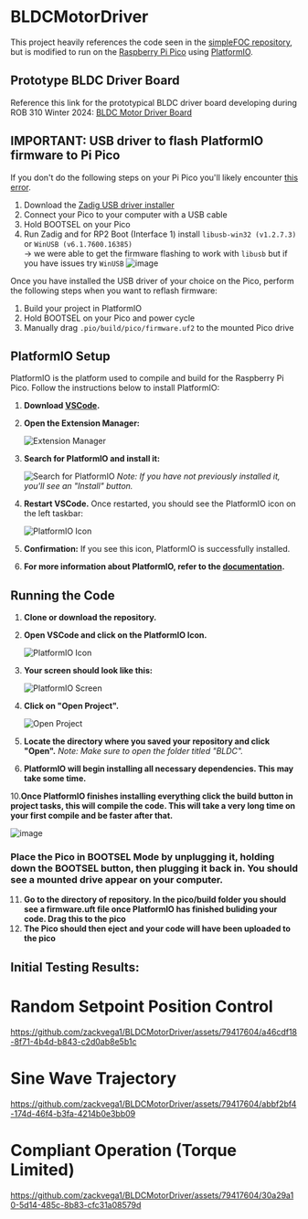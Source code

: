 # BLDCMotorDriver
This project heavily references the code seen in the [simpleFOC repository](https://github.com/simplefoc), but is modified to run on the [Raspberry Pi Pico](https://datasheets.raspberrypi.com/pico/pico-datasheet.pdf) using [PlatformIO](https://platformio.org/).

## Prototype BLDC Driver Board
Reference this link for the prototypical BLDC driver board developing during ROB 310 Winter 2024:
[BLDC Motor Driver Board](https://u.easyeda.com/account/user/projects/index/detail?project=8bae73a7920e45f9aaeda30bf190f509&listType=all)

## IMPORTANT: USB driver to flash PlatformIO firmware to Pi Pico
If you don't do the following steps on your Pi Pico you'll likely encounter [this error](https://community.platformio.org/t/upload-error-1-on-pio-with-raspberry-pi-pico/36841).

1. Download the [Zadig USB driver installer](https://zadig.akeo.ie/)
2. Connect your Pico to your computer with a USB cable
3. Hold BOOTSEL on your Pico
4. Run Zadig and for RP2 Boot (Interface 1) install `libusb-win32 (v1.2.7.3)` or `WinUSB (v6.1.7600.16385)` \
   &rarr; we were able to get the firmware flashing to work with `libusb` but if you have issues try `WinUSB`
   ![image](https://github.com/zackvega1/BLDCMotorDriver/assets/79417604/b3ce031a-80eb-4ed7-934b-d532f9640b4f)

Once you have installed the USB driver of your choice on the Pico, perform the following steps when you want to reflash firmware:
1. Build your project in PlatformIO
2. Hold BOOTSEL on your Pico and power cycle
3. Manually drag `.pio/build/pico/firmware.uf2` to the mounted Pico drive

## PlatformIO Setup

PlatformIO is the platform used to compile and build for the Raspberry Pi Pico. Follow the instructions below to install PlatformIO:

1. **Download [VSCode](https://code.visualstudio.com/download).**

2. **Open the Extension Manager:**
   
   ![Extension Manager](https://github.com/zackvega1/BLDCMotorDriver/assets/98603447/c0954756-525f-4f14-bcf0-7755ecf2ab5f)

4. **Search for PlatformIO and install it:**
   
   ![Search for PlatformIO](https://github.com/zackvega1/BLDCMotorDriver/assets/98603447/32f7f32e-b68f-45a6-b3c8-3ce3731a133d)
   *Note: If you have not previously installed it, you'll see an "Install" button.*

5. **Restart VSCode.**
   Once restarted, you should see the PlatformIO icon on the left taskbar:

   ![PlatformIO Icon](https://github.com/zackvega1/BLDCMotorDriver/assets/98603447/b7f89b3e-3946-4a94-a979-ec8b93917aab)

6. **Confirmation:**
   If you see this icon, PlatformIO is successfully installed.

7. **For more information about PlatformIO, refer to the [documentation](https://platformio.org/).**

## Running the Code

1. **Clone or download the repository.**

2. **Open VSCode and click on the PlatformIO Icon.**

   ![PlatformIO Icon](https://github.com/zackvega1/BLDCMotorDriver/assets/98603447/b7f89b3e-3946-4a94-a979-ec8b93917aab)

4. **Your screen should look like this:**

   ![PlatformIO Screen](https://github.com/zackvega1/BLDCMotorDriver/assets/98603447/b1bb9a22-d8a3-49f6-9a26-d2f568d52e41)

6. **Click on "Open Project".**
   
   ![Open Project](https://github.com/zackvega1/BLDCMotorDriver/assets/98603447/651eeb70-93d0-4f80-a398-4125c55c5cbc)

8. **Locate the directory where you saved your repository and click "Open".**
   *Note: Make sure to open the folder titled "BLDC".*

9. **PlatformIO will begin installing all necessary dependencies. This may take some time.**

10.**Once PlatformIO finishes installing everything click the build button in project tasks, this will compile the code. This will take a very long time on your first compile and be faster after that.**

![image](https://github.com/zackvega1/BLDCMotorDriver/assets/98603447/972cdf59-b17f-4e3f-9e0e-25a76ede6f96)

### Place the Pico in BOOTSEL Mode by unplugging it, holding down the BOOTSEL button, then plugging it back in. You should see a mounted drive appear on your computer. 

11. **Go to the directory of repository. In the pico/build folder you should see a firmware.uft file once PlatformIO has finished buliding your code. Drag this to the pico**
12. **The Pico should then eject and your code will have been uploaded to the pico**


## Initial Testing Results:

# Random Setpoint Position Control

https://github.com/zackvega1/BLDCMotorDriver/assets/79417604/a46cdf18-8f71-4b4d-b843-c2d0ab8e5b1c

# Sine Wave Trajectory

https://github.com/zackvega1/BLDCMotorDriver/assets/79417604/abbf2bf4-174d-46f4-b3fa-4214b0e3bb09

# Compliant Operation (Torque Limited)

https://github.com/zackvega1/BLDCMotorDriver/assets/79417604/30a29a10-5d14-485c-8b83-cfc31a08579d









